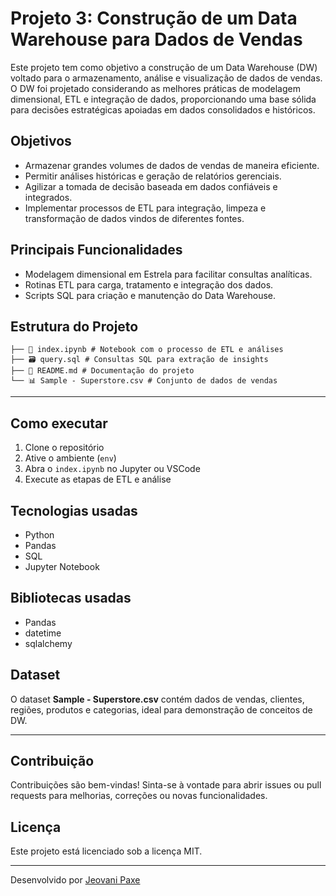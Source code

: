 # Projeto 3: Construção de um Data Warehouse para Dados de Vendas

Este projeto tem como objetivo a construção de um Data Warehouse (DW) voltado para o armazenamento, análise e visualização de dados de vendas. O DW foi projetado considerando as melhores práticas de modelagem dimensional, ETL e integração de dados, proporcionando uma base sólida para decisões estratégicas apoiadas em dados consolidados e históricos.

## Objetivos

- Armazenar grandes volumes de dados de vendas de maneira eficiente.
- Permitir análises históricas e geração de relatórios gerenciais.
- Agilizar a tomada de decisão baseada em dados confiáveis e integrados.
- Implementar processos de ETL para integração, limpeza e transformação de dados vindos de diferentes fontes.

## Principais Funcionalidades

- Modelagem dimensional em Estrela para facilitar consultas analíticas.
- Rotinas ETL para carga, tratamento e integração dos dados.
- Scripts SQL para criação e manutenção do Data Warehouse.

## Estrutura do Projeto

```
├── 📓 index.ipynb # Notebook com o processo de ETL e análises
├── 🗃 query.sql # Consultas SQL para extração de insights
├── 📄 README.md # Documentação do projeto
└── 📊 Sample - Superstore.csv # Conjunto de dados de vendas
```
---

## Como executar

1. Clone o repositório
2. Ative o ambiente (`env`)
3. Abra o `index.ipynb` no Jupyter ou VSCode
4. Execute as etapas de ETL e análise

## Tecnologias usadas

- Python
- Pandas
- SQL
- Jupyter Notebook
  
## Bibliotecas usadas
- Pandas 
- datetime
- sqlalchemy
  
## Dataset

O dataset **Sample - Superstore.csv** contém dados de vendas, clientes, regiões, produtos e categorias, ideal para demonstração de conceitos de DW.

---

## Contribuição

Contribuições são bem-vindas! Sinta-se à vontade para abrir issues ou pull requests para melhorias, correções ou novas funcionalidades.

## Licença

Este projeto está licenciado sob a licença MIT.

---
Desenvolvido por [Jeovani Paxe](https://github.com/kingsonPaxe)
